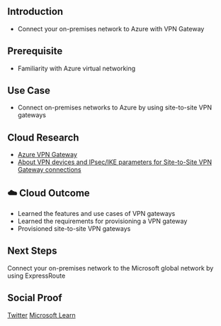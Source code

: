 ## Introduction

- Connect your on-premises network to Azure with VPN Gateway

## Prerequisite

- Familiarity with Azure virtual networking

## Use Case

- Connect on-premises networks to Azure by using site-to-site VPN gateways

## Cloud Research

- [Azure VPN Gateway](https://docs.microsoft.com/en-us/azure/vpn-gateway/vpn-gateway-about-vpngateways)
- [About VPN devices and IPsec/IKE parameters for Site-to-Site VPN Gateway connections](https://docs.microsoft.com/en-us/azure/vpn-gateway/vpn-gateway-about-vpn-devices)

## ☁️ Cloud Outcome

- Learned the features and use cases of VPN gateways
- Learned the requirements for provisioning a VPN gateway
- Provisioned site-to-site VPN gateways

## Next Steps

Connect your on-premises network to the Microsoft global network by using ExpressRoute

## Social Proof

[Twitter](https://twitter.com/rakesh__kadam/status/1437076180394405896)
[Microsoft Learn](https://docs.microsoft.com/en-us/users/rakeshkadam/)
